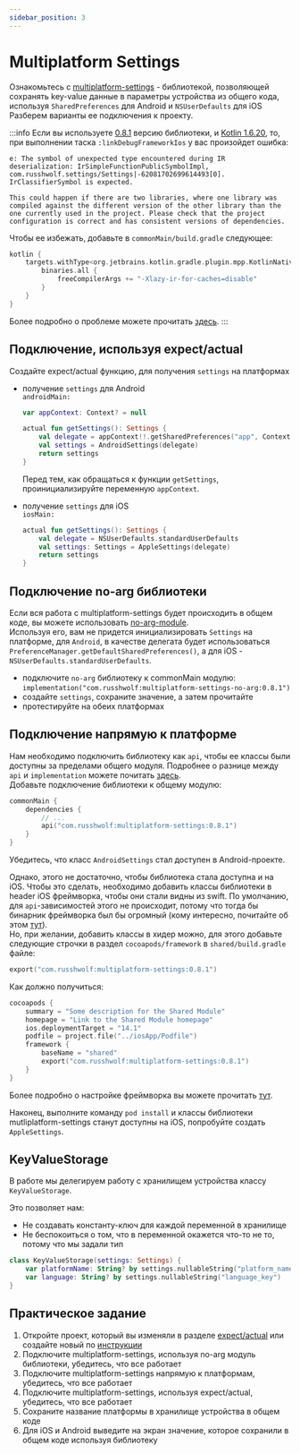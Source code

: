 ```yaml
---
sidebar_position: 3
---
```


# Multiplatform Settings 

Ознакомьтесь с [multiplatform-settings](https://github.com/russhwolf/multiplatform-settings) - библиотекой, позволяющей сохранять key-value данные в параметры устройства из общего кода, используя `SharedPreferences` для Android и `NSUserDefaults` для iOS  
Разберем варианты ее подключения к проекту.

:::info
Если вы используете [0.8.1](https://github.com/russhwolf/multiplatform-settings/releases/tag/v0.8.1) версию библиотеки, и [Kotlin 1.6.20](https://github.com/JetBrains/kotlin/releases/tag/v1.6.20), то, при выполнении таска `:linkDebugFrameworkIos` у вас произойдет ошибка:
```text
e: The symbol of unexpected type encountered during IR deserialization: IrSimpleFunctionPublicSymbolImpl, com.russhwolf.settings/Settings|-62081702699614493[0]. IrClassifierSymbol is expected.

This could happen if there are two libraries, where one library was compiled against the different version of the other library than the one currently used in the project. Please check that the project configuration is correct and has consistent versions of dependencies.
```

Чтобы ее избежать, добавьте в `commonMain/build.gradle` следующее:
```kotlin
kotlin {
    targets.withType<org.jetbrains.kotlin.gradle.plugin.mpp.KotlinNativeTarget> {
        binaries.all {
            freeCompilerArgs += "-Xlazy-ir-for-caches=disable"
        }
    }
}
```
Более подробно о проблеме можете прочитать [здесь](https://githubhot.com/repo/russhwolf/multiplatform-settings/issues/106).
:::

## Подключение, используя expect/actual
Создайте expect/actual функцию, для получения `settings` на платформах
  - получение `settings` для Android  
    `androidMain:`
    ```kotlin
    var appContext: Context? = null
    
    actual fun getSettings(): Settings {
        val delegate = appContext!!.getSharedPreferences("app", Context.MODE_PRIVATE)
        val settings = AndroidSettings(delegate)
        return settings
    }
    ```
    Перед тем, как обращаться к функции `getSettings`, проинициализируйте переменную `appContext`.
    
  - получение `settings` для iOS  
    `iosMain:`
    ```kotlin
    actual fun getSettings(): Settings {
        val delegate = NSUserDefaults.standardUserDefaults
        val settings: Settings = AppleSettings(delegate)
        return settings
    }
    ```

## Подключение no-arg библиотеки
Если вся работа с multiplatform-settings будет происходить в общем коде, вы можете использовать [no-arg-module](https://github.com/russhwolf/multiplatform-settings#no-arg-module).  
Используя его, вам не придется инициализировать `Settings` на платформе, для `Android`, в качестве делегата будет использоваться `PreferenceManager.getDefaultSharedPreferences()`, а для iOS - `NSUserDefaults.standardUserDefaults`. 
- подключите `no-arg` библиотеку к commonMain модулю: `implementation("com.russhwolf:multiplatform-settings-no-arg:0.8.1")`
- создайте `settings`, сохраните значение, а затем прочитайте
- протестируйте на обеих платформах

## Подключение напрямую к платформе
Нам необходимо подключить библиотеку как `api`, чтобы ее классы были доступны за пределами общего модуля. Подробнее о разнице между `api` и `implementation` можете почитать [здесь](../../learning/gradle/configuration).  
Добавьте подключение библиотеки к общему модулю:
```kotlin
commonMain {
    dependencies {
        // ...
        api("com.russhwolf:multiplatform-settings:0.8.1")
    }
}
```
Убедитесь, что класс `AndroidSettings` стал доступен в Android-проекте.  

Однако, этого не достаточно, чтобы библиотека стала доступна и на iOS. Чтобы это сделать, необходимо добавить классы библиотеки в header iOS фреймворка, чтобы они стали видны из swift.
По умолчанию, для `api`-зависимостей этого не происходит, потому что тогда бы бинарник фреймворка был бы огромный (кому интересно, почитайте об этом [тут](../../learning/kotlin-native/size_impact)).  
Но, при желании, добавить классы в хидер можно, для этого добавьте следующие строчки в раздел `cocoapods/framework` в `shared/build.gradle` файле: 
```kotlin
export("com.russhwolf:multiplatform-settings:0.8.1")
```
Как должно получиться:
```kotlin
cocoapods {
    summary = "Some description for the Shared Module"
    homepage = "Link to the Shared Module homepage"
    ios.deploymentTarget = "14.1"
    podfile = project.file("../iosApp/Podfile")
    framework {
        baseName = "shared"
        export("com.russhwolf:multiplatform-settings:0.8.1")
    }
}
```
Более подробно о настройке фреймворка вы можете прочитать [тут](https://kotlinlang.org/docs/multiplatform-build-native-binaries.html#export-dependencies-to-binaries).

Наконец, выполните команду `pod install` и классы библиотеки mutliplatform-settings станут доступны на iOS, попробуйте создать `AppleSettings`.

## KeyValueStorage

В работе мы делегируем работу с хранилищем устройства классу `KeyValueStorage`.

Это позволяет нам:
- Не создавать константу-ключ для каждой переменной в хранилище
- Не беспокоиться о том, что в переменной окажется что-то не то, потому что мы задали тип

```kotlin
class KeyValueStorage(settings: Settings) {
    var platformName: String? by settings.nullableString("platform_name_key")
    var language: String? by settings.nullableString("language_key")
}
```

## Практическое задание
1. Откройте проект, который вы изменяли в разделе [expect/actual](expect-actual) или создайте новый по [инструкции](https://kotlinlang.org/docs/kmm-create-first-app.html)
1. Подключите multiplatform-settings, используя no-arg модуль библиотеки, убедитесь, что все работает
1. Подключите multiplatform-settings напрямую к платформам, убедитесь, что все работает
1. Подключите multiplatform-settings, используя expect/actual, убедитесь, что все работает
1. Сохраните название платформы в хранилище устройства в общем коде
1. Для iOS и Android выведите на экран значение, которое сохранили в общем коде используя библиотеку
